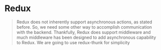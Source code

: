 # Redux
> Redux does not inherently support asynchronous actions, as stated before. So, we need some other way to accomplish communication with the backend. Thankfully, Redux does support middleware and much middleware has been designed to add asynchronous capability to Redux. We are going to use redux-thunk for simplicity